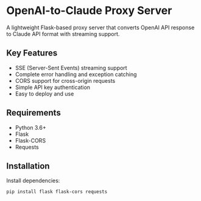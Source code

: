 # OpenAI-to-Claude Proxy Server

A lightweight Flask-based proxy server that converts OpenAI API response to Claude API format with streaming support.

## Key Features

- SSE (Server-Sent Events) streaming support
- Complete error handling and exception catching
- CORS support for cross-origin requests
- Simple API key authentication
- Easy to deploy and use

## Requirements

- Python 3.6+
- Flask
- Flask-CORS
- Requests

## Installation

Install dependencies:
```bash
pip install flask flask-cors requests

